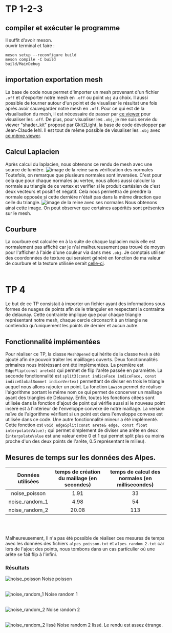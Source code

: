 # TP 1-2-3
## compiler et exécuter le programme
Il suffit d'avoir meson.<br>
ouvrir terminal et faire : 
```
meson setup --reconfigure build
meson compile -C build
build/MainDebug
```
## importation exportation mesh

La base de code nous permet d'importer un mesh provenant d'un fichier ``.off`` et d'exporter notre mesh en ``.off`` ou point ``obj`` au choix. Il aussi possible de tourner autour d'un point et de visualiser le résultat une fois après avoir sauvegarder notre mesh en ``.off``.
Pour ce qui est de la visualisation du mesh, il est nécessaire de passer par [ce viewer](https://3dviewer.net/index.html) pour visualiser les ``.off``. De plus, pour visualiser les ``.obj``, je me suis servie du viewer "shader_kit" proposé par Gkit2Light, la base de code développer par Jean-Claude Iehl. Il est tout de même possible de visualiser les ``.obj`` avec [ce même viewer](https://3dviewer.net/index.html).

## Calcul Laplacien
Après calcul du laplacien, nous obtenons ce rendu de mesh avec une source de lumière.
![image de la reine sans vérification des normales](data/screenshot_queen_without_verif.png)
Toutefois, on remarque que plusieurs normales sont inversées.
C'est pour cela que pour chaque normales au vertex, nous allons aussi calculer la normale au triangle de ce vertex et verifier si le produit cartésien de c'est deux vecteurs et positif et négatif. Cela nous permettra de prendre la normale opposée si cette dernière n'était pas dans la même direction que celle du triangle.
![image de la reine avec ses normales](data/screenshot_queen.png)
Nous obtenons ainsi cette image. On peut observer que certaines aspérités sont présentes sur le mesh.

## Courbure

La courbure est calculée en à la suite de chaque laplacien mais elle est normalement pas affiché car je n'ai malheureusement pas trouvé de moyen pour l'afficher à l'aide d'une couleur via dans mes ``.obj``. Je comptais utiliser des coordonnées de texture qui seraient généré en fonction de ma valeur de courbure et la texture utilisée serait [celle-ci](data/heat.png).
<br>
<br>

# TP 4

Le but de ce TP consistait à importer un fichier ayant des informations sous formes de nuages de points afin de le trianguler en respectant la contrainte de delaunay.
Cette contrainte implique que pour chaque triangle représentant notre mesh, chaque cercle circonscrit à un triangle ne contiendra qu'uniquement les points de dernier et aucun autre.

## Fonctionnalité implémentées

Pour réaliser ce TP, la classe ``MeshOpened`` qui hérite de la classe ``Mesh`` a été ajouté afin de pouvoir traiter les maiillages ouverts.
Deux fonctionnalités primaires nous intéréssant ont été implémentées. La première est ``EdgeFlip(const arete&)`` qui permet de flip l'arête passée en paramètre.
La seconde fonctionnalité est ``split3(const indiceFace indiceFace, const indiceGlobalSommet indiceVertex)`` permettant de diviser en trois le triangle auquel nous allons rajouter un point.
La fonction ``Lawson`` permet de réaliser l'algorithme portant le même nom ce qui permet de concerver un maillage ayant des triangles de Delaunay.
Enfin, toutes les fonctions citées sont utilisée dans la fonction d'ajout de point qui vérifie aussi si le nouveau point inséré est à l'intérieur de l'enveloppe convexe de notre maillage. La version naïve de l'algorithme vérifiant si un point est dans l'enveloppe convexe est utilisée dans ce code.
Une autre fonctionnalité mineur a été implémenté. Cette fonction est ``void edgeSplit(const arete& edge, const float interpolateValue);`` qui permet simplement de diviser une arête en deux (``interpolateValue`` est une valeur entre 0 et 1 qui permet split plus ou moins proche d'un des deux points de l'arête, 0.5 représentant le milieu).

## Mesures de temps sur les données des Alpes.


|Données utilisées|temps de création du maillage (en secondes)|temps de calcul des normales (en millisecondes)|
|:-----------------:|:-----------------------------------------:|:-------:|
|noise_poisson|1.91|33|
|noise_random_1|4.98|54|
|noise_random_2|20.08|113|

<br>
<br>

Malheureusement, Il n'a pas été possible de réaliser ces mesures de temps avec les données des fichiers ``alpes_poisson.txt`` et ``alpes_random_2.txt`` car lors de l'ajout des points, nous tombons dans un cas particulier où une arête se fait flip à l'infini.

### Résultats

![noise_poisson](data/Screenshot_noise_poisson.png)
Noise poisson
<br>
<br>

![noise_random_1](data/Screenshot_noise_random_1.png)
Noise random 1
<br>
<br>

![noise_random_2](data/Screenshot_noise_random_2.png)
Noise random 2
<br>
<br>

![noise_random_2 lissé](data/Screenshot_noise_random_2_lisse.png)
Noise random 2 lissé. Le rendu est assez étrange.
